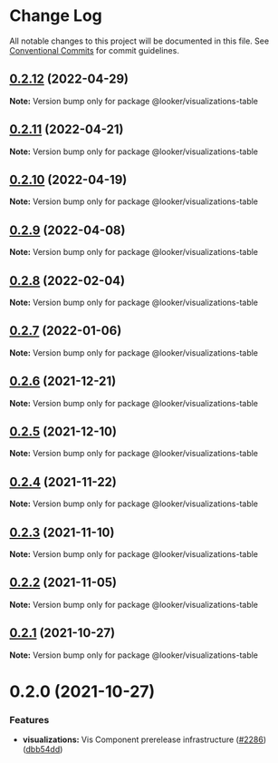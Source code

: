 # Change Log

All notable changes to this project will be documented in this file.
See [Conventional Commits](https://conventionalcommits.org) for commit guidelines.

## [0.2.12](https://github.com/looker-open-source/components/compare/@looker/visualizations-table@0.2.11...@looker/visualizations-table@0.2.12) (2022-04-29)

**Note:** Version bump only for package @looker/visualizations-table





## [0.2.11](https://github.com/looker-open-source/components/compare/@looker/visualizations-table@0.2.10...@looker/visualizations-table@0.2.11) (2022-04-21)

**Note:** Version bump only for package @looker/visualizations-table





## [0.2.10](https://github.com/looker-open-source/components/compare/@looker/visualizations-table@0.2.9...@looker/visualizations-table@0.2.10) (2022-04-19)

**Note:** Version bump only for package @looker/visualizations-table





## [0.2.9](https://github.com/looker-open-source/components/compare/@looker/visualizations-table@0.2.8...@looker/visualizations-table@0.2.9) (2022-04-08)

**Note:** Version bump only for package @looker/visualizations-table





## [0.2.8](https://github.com/looker-open-source/components/compare/@looker/visualizations-table@0.2.7...@looker/visualizations-table@0.2.8) (2022-02-04)

**Note:** Version bump only for package @looker/visualizations-table





## [0.2.7](https://github.com/looker-open-source/components/compare/@looker/visualizations-table@0.2.6...@looker/visualizations-table@0.2.7) (2022-01-06)

**Note:** Version bump only for package @looker/visualizations-table





## [0.2.6](https://github.com/looker-open-source/components/compare/@looker/visualizations-table@0.2.5...@looker/visualizations-table@0.2.6) (2021-12-21)

**Note:** Version bump only for package @looker/visualizations-table





## [0.2.5](https://github.com/looker-open-source/components/compare/@looker/visualizations-table@0.2.4...@looker/visualizations-table@0.2.5) (2021-12-10)

**Note:** Version bump only for package @looker/visualizations-table





## [0.2.4](https://github.com/looker-open-source/components/compare/@looker/visualizations-table@0.2.3...@looker/visualizations-table@0.2.4) (2021-11-22)

**Note:** Version bump only for package @looker/visualizations-table





## [0.2.3](https://github.com/looker-open-source/components/compare/@looker/visualizations-table@0.2.2...@looker/visualizations-table@0.2.3) (2021-11-10)

**Note:** Version bump only for package @looker/visualizations-table





## [0.2.2](https://github.com/looker-open-source/components/compare/@looker/visualizations-table@0.2.1...@looker/visualizations-table@0.2.2) (2021-11-05)

**Note:** Version bump only for package @looker/visualizations-table





## [0.2.1](https://github.com/looker-open-source/components/compare/@looker/visualizations-table@0.2.0...@looker/visualizations-table@0.2.1) (2021-10-27)

**Note:** Version bump only for package @looker/visualizations-table





# 0.2.0 (2021-10-27)


### Features

* **visualizations:** Vis Component prerelease infrastructure ([#2286](https://github.com/looker-open-source/components/issues/2286)) ([dbb54dd](https://github.com/looker-open-source/components/commit/dbb54dde7a0276fecd1a228818bb48fa406236d9))
